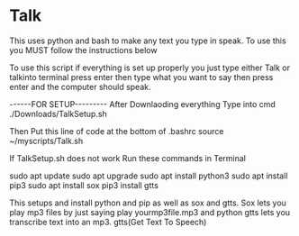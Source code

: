 # Talk
This uses python and bash to make any text you type in speak.
To use this you MUST follow the instructions below

To use this script if everything is set up properly you just type either Talk or talkinto terminal press enter then type what you want to say then press enter and the computer should speak.


------FOR SETUP---------
After Downlaoding everything
Type into cmd
./Downloads/TalkSetup.sh 

Then Put this line of code at the bottom of .bashrc
 source ~/myscripts/Talk.sh

If TalkSetup.sh does not work
Run these commands in Terminal

sudo apt update
sudo apt upgrade
sudo apt install python3 
sudo apt install pip3
sudo apt install sox
pip3 install gtts

This setups and install python and pip as well as sox and gtts. Sox lets you play mp3 files by just saying play yourmp3file.mp3 and python gtts lets you transcribe text into an mp3. gtts(Get Text To Speech)
